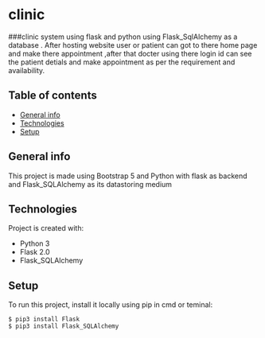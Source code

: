 # clinic
###clinic system using flask and python using Flask_SqlAlchemy as a database . After hosting website user or patient can got to there home page and make there appointment ,after that docter using there login id can see the patient detials and make appointment as per the requirement and availability.

## Table of contents
* [General info](#general-info)
* [Technologies](#technologies)
* [Setup](#setup)

## General info
This project is made using Bootstrap 5 and Python with flask as backend and Flask_SQLAlchemy as its datastoring medium
	
## Technologies
Project is created with:
* Python 3
* Flask 2.0
* Flask_SQLAlchemy
	
## Setup
To run this project, install it locally using pip in cmd or teminal:

```
$ pip3 install Flask
$ pip3 install Flask_SQLAlchemy
```
